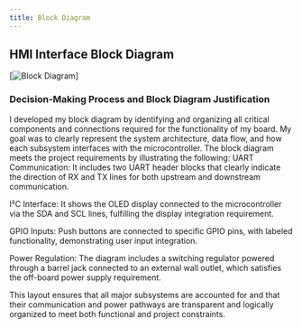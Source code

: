 ```yaml
---
title: Block Diagram
---
```

## HMI Interface Block Diagram 



[![Block Diagram](https://github.com/JahmelG10/JahmelG10.github.io/blob/main/blockdiagram.png?raw=true)]

### **Decision-Making Process and Block Diagram Justification** 
I developed my block diagram by identifying and organizing all critical components and connections required for the functionality of my board. My goal was to clearly represent the system architecture, data flow, and how each subsystem interfaces with the microcontroller.
The block diagram meets the project requirements by illustrating the following:
UART Communication: It includes two UART header blocks that clearly indicate the direction of RX and TX lines for both upstream and downstream communication.


I²C Interface: It shows the OLED display connected to the microcontroller via the SDA and SCL lines, fulfilling the display integration requirement.


GPIO Inputs: Push buttons are connected to specific GPIO pins, with labeled functionality, demonstrating user input integration.


Power Regulation: The diagram includes a switching regulator powered through a barrel jack connected to an external wall outlet, which satisfies the off-board power supply requirement.


This layout ensures that all major subsystems are accounted for and that their communication and power pathways are transparent and logically organized to meet both functional and project constraints.





